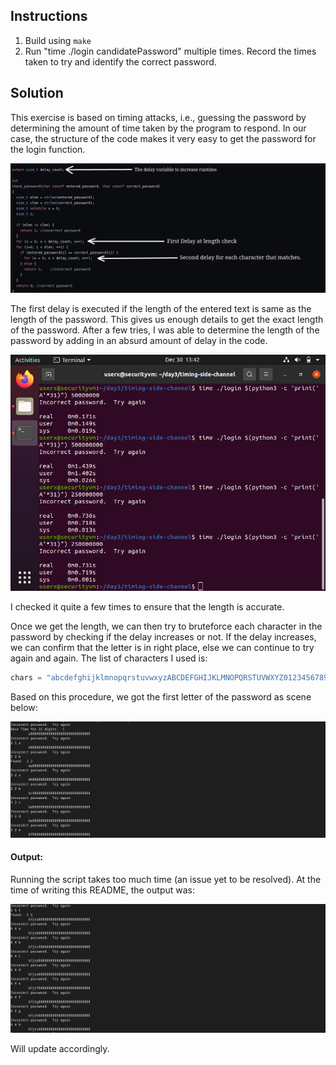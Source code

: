 ## Instructions

1. Build using `make`
2. Run "time ./login candidatePassword" multiple times. Record the times taken to try and identify the correct password.

## Solution

This exercise is based on timing attacks, i.e., guessing the password by determining the amount of time taken by the program to respond. In our case, the structure of the code makes it very easy to get the password for the login function.

![Explanation](https://raw.githubusercontent.com/justan00b91/WSS22-IITD/main/day3/timing-side-channel/Screenshots/timing-explanation.jpg)

The first delay is executed if the length of the entered text is same as the length of the password. This gives us enough details to get the exact length of the password. After a few tries, I was able to determine the length of the password by adding in an absurd amount of delay in the code. 

![password-length](https://raw.githubusercontent.com/justan00b91/WSS22-IITD/main/day3/timing-side-channel/Screenshots/timing-length.png)

I checked it quite a few times to ensure that the length is accurate.

Once we get the length, we can then try to bruteforce each character in the password by checking if the delay increases or not. If the delay increases, we can confirm that the letter is in right place, else we can continue to try again and again.
The list of characters I used is: 

```python
chars = "abcdefghijklmnopqrstuvwxyzABCDEFGHIJKLMNOPQRSTUVWXYZ0123456789,./<>?;\':\"[]\\{}|`~!@#$%^&*()_+-="
```

Based on this procedure, we got the first letter of the password as scene below:

![output-1](https://raw.githubusercontent.com/justan00b91/WSS22-IITD/main/day3/timing-side-channel/Screenshots/output-1.png)

#### Output:

Running the script takes too much time (an issue yet to be resolved). At the time of writing this README, the output was:

![output-2](https://raw.githubusercontent.com/justan00b91/WSS22-IITD/main/day3/timing-side-channel/Screenshots/output-2.png)

Will update accordingly.

